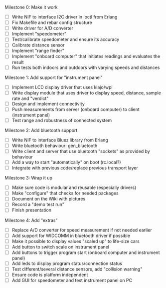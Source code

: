 Milestone 0: Make it work

- [ ] Write NIF to interface I2C driver in ioctl from Erlang
- [ ] Fix Makefile and rebar config structure
- [ ] Write driver for A/D converter
- [ ] Implement "speedometer"
- [ ] Test/calibrate speedometer and ensure its accuracy
- [ ] Calibrate distance sensor
- [ ] Implement "range finder"
- [ ] Implement "onboard computer" that initiates readings and evaluates the result
- [ ] Run tests both indoors and outdoors with varying speeds and distances

Milestone 1: Add support for "instrument panel"

- [ ] Implement LCD display driver that uses klajo/wpi
- [ ] Write display module that uses driver to display speed, distance, sample rate and "verdict"
- [ ] Design and implement connectivity
- [ ] Push measurements from server (onboard computer) to client (instrument panel)
- [ ] Test range and robustness of connected system

Milestone 2: Add bluetooth support

- [ ] Write NIF to interface Bluez library from Erlang
- [ ] Write bluetooth behaviour: gen_bluetooth
- [ ] Write client and server that use bluetooth "sockets" as provided by behaviour
- [ ] Add a way to start "automatically" on boot (rc.local?)
- [ ] Integrate with previous code/replace previous transport layer

Milestone 3: Wrap it up

- [ ] Make sure code is modular and reusable (especially drivers)
- [ ] Make "configure" that checks for needed packages
- [ ] Document on the Wiki with pictures
- [ ] Record a "demo test run"
- [ ] Finish presentation

Milestone 4: Add "extras"

- [ ] Replace A/D converter for speed measurement if not needed earlier
- [ ] Add support for WIDCOMM in bluetooth driver if possible
- [ ] Make it possible to display values "scaled up" to life-size cars
- [ ] Add button to switch scale on instrument panel
- [ ] Add buttons to trigger program start (onboard computer and instrument panel)
- [ ] Add leds to display program status/connection status
- [ ] Test different/several distance sensors, add "collision warning"
- [ ] Ensure code is platform independent
- [ ] Add GUI for speedometer and test instrument panel on PC
